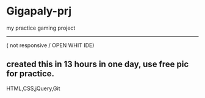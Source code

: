 # Gigapaly-prj
my practice gaming project

---------------------
( not responsive / OPEN WHIT IDE)

created this in 13 hours in one day,
use free pic for practice.
-------------
HTML,CSS,jQuery,Git
